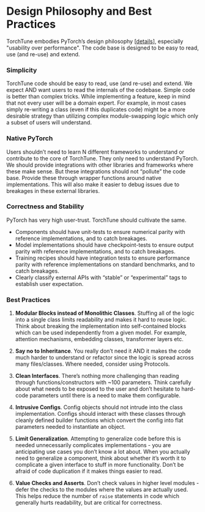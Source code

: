 # Design Philosophy and Best Practices

TorchTune embodies PyTorch’s design philosophy
[[details](https://pytorch.org/docs/stable/community/design.html)], especially
"usability over performance". The code base is designed to be easy to read, use
(and re-use) and extend.

### Simplicity 

TorchTune code should be easy to read, use (and re-use) and extend. We expect
AND want users to read the internals of the codebase. Simple code is better than
complex tricks. While implementing a feature, keep in mind that not every user
will be a domain expert. For example, in most cases simply re-writing a class
(even if this duplicates code) might be a more desirable strategy than utilizing
complex module-swapping logic which only a subset of users will understand.


### Native PyTorch

Users shouldn’t need to learn N different frameworks to understand or contribute
to the core of TorchTune. They only need to understand PyTorch.  We should
provide integrations with other libraries and frameworks where these make sense.
But these integrations should not “pollute” the code base. Provide these through
wrapper functions around native implementations. This will also make it easier
to debug issues due to breakages in these external libraries.


### Correctness and Stability

PyTorch has very high user-trust. TorchTune should cultivate the same. 

- Components should have unit-tests to ensure numerical parity with reference
  implementations, and to catch breakages.
- Model implementations should have checkpoint-tests to ensure output parity
  with reference implementations, and to catch breakages.
- Training recipes should have integration tests to ensure performance parity
  with reference implementations on standard benchmarks, and to catch breakages.
- Clearly classify external APIs with “stable” or “experimental” tags to
  establish user expectation.


### Best Practices

1. **Modular Blocks instead of Monolithic Classes**. Stuffing all of the logic
   into a single class limits readability and makes it hard to reuse logic.
   Think about breaking the implementation into self-contained blocks which can
   be used independently from a given model. For example, attention mechanisms,
   embedding classes, transformer layers etc.

2. **Say no to Inheritance**. You really don’t need it AND it makes the code
   much harder to understand or refactor since the logic is spread across many
   files/classes. Where needed, consider using Protocols.

3. **Clean Interfaces**. There’s nothing more challenging than reading through
   functions/constructors with ~100 parameters. Think carefully about what needs
   to be exposed to the user and don’t hesitate to hard-code parameters until
   there is a need to make them configurable.

4. **Intrusive Configs**. Config objects should not intrude into the class
   implementation. Configs should interact with these classes through cleanly
   defined builder functions which convert the config into flat parameters
   needed to instantiate an object.

5. **Limit Generalization**. Attempting to generalize code before this is needed
   unnecessarily complicates implementations - you are anticipating use cases
   you don’t know a lot about. When you actually need to generalize a component,
   think about whether it’s worth it to complicate a given interface to stuff in
   more functionality. Don’t be afraid of code duplication if it makes things
   easier to read.

6. **Value Checks and Asserts**. Don’t check values in higher level modules -
   defer the checks to the modules where the values are actually used. This
   helps reduce the number of `raise` statements in code which generally
   hurts readability, but are critical for correctness.

